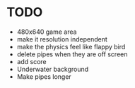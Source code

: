 # TODO

- 480x640 game area
- make it resolution independent
- make the physics feel like flappy bird
- delete pipes when they are off screen
- add score
- Underwater background
- Make pipes longer
